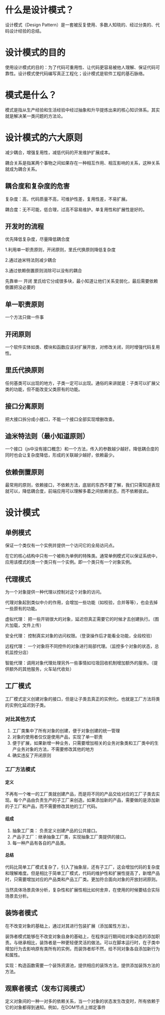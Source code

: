 # 什么是设计模式？

设计模式（Design Pattern）是一套被反复使用、多数人知晓的、经过分类的、代码设计经验的总结。

# 设计模式的目的

使用设计模式的目的：为了代码可重用性、让代码更容易被他人理解、保证代码可靠性。设计模式使代码编写真正工程化；设计模式是软件工程的基石脉络。

# 模式是什么？

模式是指从生产经验和生活经验中经过抽象和升华提炼出来的核心知识体系。其实就是解决某一类问题的方法论。

# 设计模式的六大原则

减少耦合，增强复用性，减低代码的开发维护扩展成本。

耦合关系是指某两个事物之间如果存在一种相互作用、相互影响的关系，这种关系就成为耦合关系。

## 耦合度和复杂度的危害

复杂度：高，代码质量不高，可维护性差，复用性差，不易扩展。

耦合度：无不可能，低合理，过高不容易维护。单复用性和扩展性是好的。

## 开发时的流程

优先降低复杂度，尽量降低耦合度

1.利用单一职责原则，开闭原则，里氏代换原则降低复杂度

2.通过迪米特法则减少耦合

3.通过依赖倒置原则消除可以没有的耦合

先靠单一 开闭 里氏给它分成很多块，最小知道让他们关系变弱化，最后需要依赖倒置把没必要的

## 单一职责原则

一个方法只做一件事

## 开闭原则

一个软件实体如类、模块和函数应该对扩展开放，对修改关闭，同时增强代码复用性。

## 里氏代换原则

任何基类可以出现的地方，子类一定可以出现。通俗的来讲就是：子类可以扩展父类的功能，但不能改变父类原有的功能。

## 接口分离原则

把大接口拆分成小接口，不能一个接口全部实现增删改查。

## 迪米特法则（最小知道原则）

一个接口（js中没有接口概念）和一个方法，传入的参数越少越好。降低耦合度的同时也会让复杂度降低，形成的关联越少越好，依赖最少。

## 依赖倒置原则

最常用的原则，依赖接口，不依赖方法，底层的东西不要了解，我们只需知道表现就可以，降低耦合度，前端应用可以理解多着之间依赖状态，而不依赖彼此。



# 设计模式

## 单例模式

保证一个类仅有一个实例并提供一个访问它的全局访问点。

在它的核心结构中只有一个被称为单例的特殊类。通常单例模式可以保证系统中，应用该模式的类一个类只有一个实例。即一个类只有一个对象实例。

## 代理模式

为一个对象提供一种代理以控制对这个对象的访问。

代理对象起到类似中介的作用，会增加一些功能（如校验，合并等等），也会去掉一些原有的功能。

虚拟代理： 把一些开销很大的对象，延迟但真正需要它的时候才去创建执行。（图片加载，文件上传）

安全代理： 控制真实对象的访问权限。（登录操作后才能看全功能，全段校验）

远程代理： 一个对象将不同控件的对象进行局部代理。（监控多个对象的状态，总机监控分店）

智能代理：调用对象代理处理另外一些事情如垃圾回收机制增加额外的服务。（提供额外的其他服务，火车站代收处）

## 工厂模式

工厂模式定义创建对象的接口，但是让子类去真正的实例化。也就是工厂方法将类的实例化延迟到子类。

### 对比其他方式

1. 工厂类集中了所有对象的创建，便于对象创建的统一管理
2. 对象的使用者仅仅是使用产品，实现了单一职责
3. 便于扩展，如果新增一种业务，只需要增加相关的业务对象类和工厂类中的生产业务对象的方法，不需要修改其他的地方
4. 确实违反了开闭原则

### 工厂方法模式

#### 定义

不再有一个唯一的工厂类就创建产品，而是将不同的产品交给对应的工厂子类去实现。每个产品由负责生产的子工厂来创造。如果添加新的产品，需要做的是添加新的子工厂和产品，而不需要修改其他的工厂代码。

#### 组成

1. 抽象工厂类： 负责定义创建产品的公共接口。
2. 产品子工厂：继承抽象工厂类，实现抽象工厂类提供的接口。
3. 每一种产品有各自的产品类。

#### 总结

代码比简单工厂模式复杂了，引入了抽象层，还有子工厂，这会增加代码的复杂度和理解难度。但是相比于简单工厂模式，代码的维护性和扩展性提高了，新增产品时，只需要增加对应的产品类和产品工厂类。更加符合面向对象的开放封闭原则。

当然具体场景具体分析，复杂性和扩展性相比如何舍弃，在使用的时候要结合实际场景去分析。

## 装饰者模式

在不改变对象的基础上，通过对其进行包装扩展（添加属性方法）。

装饰者模式能够在不改变对象自身的基础上，在程序运行期间给对象动态的添加职责。与继承相比，装饰者是一种更轻便灵活的做法。可以在脚本运行时，在子类中增加行为去影响原有类所有的实例，而装饰者却不然，给不同对象各自添加新行为和属性。

实现：构造函数需要一个装饰资源池，提供相应的装饰方法，提供添加装饰方法的方法。

## 观察者模式（发布订阅模式）

定义对象间的一种一对多的依赖关系，当一个对象的状态发生改变时，所有依赖于它的对象都得到通知。例如，在DOM节点上绑定事件

